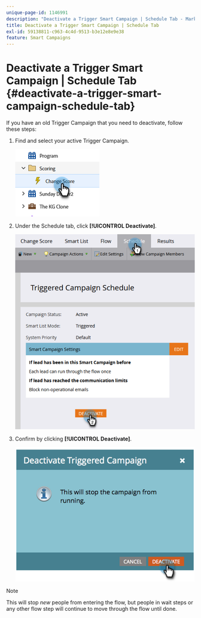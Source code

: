 ```yaml
---
unique-page-id: 1146991
description: "Deactivate a Trigger Smart Campaign | Schedule Tab - Marketo Docs - Product Documentation"
title: Deactivate a Trigger Smart Campaign | Schedule Tab
exl-id: 59138811-c963-4c4d-9513-b3e12e8e9e38
feature: Smart Campaigns
---
```

# Deactivate a Trigger Smart Campaign | Schedule Tab {#deactivate-a-trigger-smart-campaign-schedule-tab}

If you have an old Trigger Campaign that you need to deactivate, follow these steps:

1. Find and select your active Trigger Campaign.

   ![](assets/deactivate-a-trigger-smart-campaign-schedule-tab-1.png)

1. Under the Schedule tab, click **[!UICONTROL Deactivate]**.

   ![](assets/deactivate-a-trigger-smart-campaign-schedule-tab-2.png)

1. Confirm by clicking **[!UICONTROL Deactivate]**.

   ![](assets/deactivate-a-trigger-smart-campaign-schedule-tab-3.png)

>[!NOTE]
>
>This will stop _new_ people from entering the flow, but people in wait steps or any other flow step will continue to move through the flow until done.
